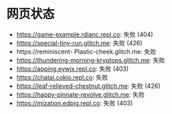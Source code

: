 # 网页状态
- https://game-example.rdianc.repl.co: 失败 (404)
- https://special-tiny-run.glitch.me: 失败 (426)
- https://reminiscent- Plastic-cheek.glitch.me: 失败
- https://thundering-morning-kryptops.glitch.me: 失败
- https://apping.eywjx.repl.co: 失败 (403)
- https://chatai.cokio.repl.co: 失败
- https://leaf-relieved-chestnut.glitch.me: 失败 (426)
- https://happy-pinnate-revolve.glitch.me: 失败
- https://mization.edpjg.repl.co: 失败 (403)
